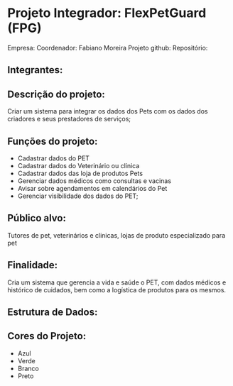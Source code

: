 # Projeto Integrador: FlexPetGuard (FPG) 
Empresa: 
Coordenador: Fabiano Moreira 
Projeto github: 
Repositório: 

## Integrantes: 

## Descrição do projeto: 
Criar um sistema para integrar os dados dos Pets com os dados dos criadores e seus prestadores de serviços;

## Funções do projeto:
- Cadastrar dados do PET
- Cadastrar dados do Veterinário ou clínica
- Cadastrar dados das loja de produtos Pets
- Gerenciar dados médicos como consultas e vacinas
- Avisar sobre agendamentos em calendários do Pet
- Gerenciar visibilidade dos dados do PET;

## Público alvo: 
Tutores de pet, veterinários e clinicas, lojas de produto especializado para pet

## Finalidade:
Cria um sistema que gerencia a vida e saúde o PET, com dados médicos e histórico de cuidados, bem como a logística de produtos para os mesmos.

## Estrutura de Dados:

## Cores do Projeto:
- Azul
- Verde
- Branco
- Preto
